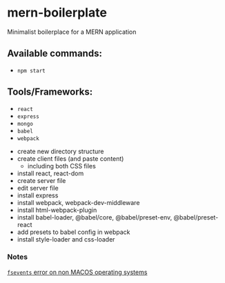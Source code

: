 # mern-boilerplate
Minimalist boilerplace for a MERN application

## Available commands:
 - `npm start`
 
## Tools/Frameworks:
- `react`
- `express`
- `mongo`
- `babel`
- `webpack`

* create new directory structure
* create client files (and paste content)
	* including both CSS files
* install react, react-dom
* create server file
* edit server file
* install express
* install webpack, webpack-dev-middleware
* install html-webpack-plugin
* install babel-loader, @babel/core, @babel/preset-env, @babel/preset-react
* add presets to babel config in webpack
* install style-loader and css-loader

### Notes

[`fsevents` error on non MACOS operating systems](https://stackoverflow.com/questions/46929196/how-to-solve-npm-install-throwing-fsevents-warning-on-non-mac-os)